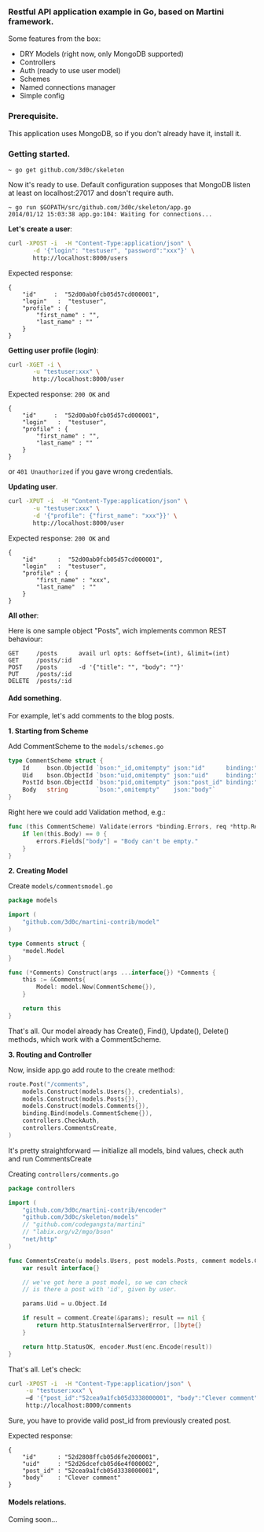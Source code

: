 ### Restful API application example in Go, based on Martini framework.
Some features from the box:

- DRY Models (right now, only MongoDB supported)
- Controllers
- Auth (ready to use user model)
- Schemes
- Named connections manager
- Simple config

### Prerequisite.
This application uses MongoDB, so if you don't already have it, install it.

### Getting started.
```
~ go get github.com/3d0c/skeleton
```
Now it's ready to use. Default configuration supposes that MongoDB listen at least on localhost:27017 and dosn't require auth.

```
~ go run $GOPATH/src/github.com/3d0c/skeleton/app.go                                      
2014/01/12 15:03:38 app.go:104: Waiting for connections...
```

**Let's create a user**:  

```sh
curl -XPOST -i  -H "Content-Type:application/json" \
       -d '{"login": "testuser", "password":"xxx"}' \
       http://localhost:8000/users
```

Expected response:

```
{ 
	"id" 	 :  "52d00ab0fcb05d57cd000001",
	"login"   :  "testuser",
	"profile" : {
		"first_name" : "",
		"last_name" : ""
	}
}
```

**Getting user profile (login)**:

```sh
curl -XGET -i \
       -u "testuser:xxx" \
       http://localhost:8000/user
```

Expected response: ```200 OK``` and

```
{ 
	"id" 	 :  "52d00ab0fcb05d57cd000001",
	"login"   :  "testuser",
	"profile" : {
		"first_name" : "",
		"last_name" : ""
	}
}
```

or ```401 Unauthorized``` if you gave wrong credentials.

**Updating user**.

```sh
curl -XPUT -i  -H "Content-Type:application/json" \
       -u "testuser:xxx" \
       -d '{"profile": {"first_name": "xxx"}}' \
       http://localhost:8000/user
```

Expected response: ```200 OK``` and

```
{ 
    "id"      :  "52d00ab0fcb05d57cd000001",
    "login"   :  "testuser",
    "profile" : {
        "first_name" : "xxx",
        "last_name"  : ""
    }
}
```

**All other**:

Here is one sample object "Posts", wich implements common REST behaviour:

```
GET		/posts		avail url opts: &offset=(int), &limit=(int)
GET		/posts/:id
POST	/posts		-d '{"title": "", "body": ""}'
PUT		/posts/:id
DELETE	/posts/:id
```


#### Add something.
For example, let's add comments to the blog posts.  

**1. Starting from Scheme**

Add CommentScheme to the ```models/schemes.go```

```go
type CommentScheme struct {
	Id     bson.ObjectId `bson:"_id,omitempty" json:"id"      binding:"-"`
	Uid    bson.ObjectId `bson:"uid,omitempty" json:"uid"     binding:"-"`
	PostId bson.ObjectId `bson:"pid,omitempty" json:"post_id" binding:"require"`
	Body   string        `bson:",omitempty"    json:"body"`
}

```

Right here we could add Validation method, e.g.:

```go
func (this CommentScheme) Validate(errors *binding.Errors, req *http.Request) {
	if len(this.Body) == 0 {
		errors.Fields["body"] = "Body can't be empty."
	}
}

```

**2. Creating Model**

Create ```models/commentsmodel.go``` 

```go
package models

import (
	"github.com/3d0c/martini-contrib/model"
)

type Comments struct {
	*model.Model
}

func (*Comments) Construct(args ...interface{}) *Comments {
	this := &Comments{
		Model: model.New(CommentScheme{}),
	}

	return this
}

```

That's all. Our model already has Create(), Find(), Update(), Delete() methods, which work with a CommentScheme.

**3. Routing and Controller**

Now, inside app.go add route to the create method:

```go
route.Post("/comments",
	models.Construct(models.Users{}, credentials),
	models.Construct(models.Posts{}),
	models.Construct(models.Comments{}),
	binding.Bind(models.CommentScheme{}),
	controllers.CheckAuth,
	controllers.CommentsCreate,
)

```

It's pretty straightforward — initialize all models, bind values, check auth and run CommentsCreate

Creating ```controllers/comments.go```

```go
package controllers

import (
	"github.com/3d0c/martini-contrib/encoder"
	"github.com/3d0c/skeleton/models"
	// "github.com/codegangsta/martini"
	// "labix.org/v2/mgo/bson"
	"net/http"
)

func CommentsCreate(u models.Users, post models.Posts, comment models.Comments, params models.CommentScheme, enc encoder.Encoder) (int, []byte) {
	var result interface{}

	// we've got here a post model, so we can check
	// is there a post with 'id', given by user.

	params.Uid = u.Object.Id

	if result = comment.Create(&params); result == nil {
		return http.StatusInternalServerError, []byte{}
	}

	return http.StatusOK, encoder.Must(enc.Encode(result))
}

```

That's all. Let's check:

```sh
curl -XPOST -i  -H "Content-Type:application/json" \
     -u "testuser:xxx" \
     —d '{"post_id":"52cea9a1fcb05d3338000001", "body":"Clever comment"}' \
     http://localhost:8000/comments
```

Sure, you have to provide valid post_id from previously created post.

Expected response:

```
{
	"id"      : "52d2808ffcb05d6fe2000001",
	"uid"     : "52d26dcefcb05d6e4f000002",
	"post_id" : "52cea9a1fcb05d3338000001",
	"body"    : "Clever comment"
}
```

#### Models relations.
Coming soon…
